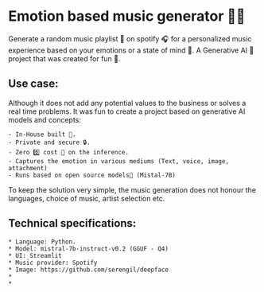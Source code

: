 # Emotion based music generator 🎹🥁
Generate a random music playlist 🎵 on spotify 🎧 for a personalized music experience based on your emotions or a state of mind 🧠. A Generative AI 🤖 project that was created for fun 🤩.

## Use case: 
Although it does not add any potential values to the business or solves a real time problems. It was fun to create a project based on generative AI models and concepts:

    - In-House built 💼.
    - Private and secure 🔒.
    - Zero 0️⃣ cost 💸 on the inference. 
    - Captures the emotion in various mediums (Text, voice, image, attachment)
    - Runs based on open source models🤖 (Mistal-7B)

To keep the solution very simple, the music generation does not honour the languages, choice of music, artist selection etc.

## Technical specifications:
    * Language: Python. 
    * Model: mistral-7b-instruct-v0.2 (GGUF - Q4)
    * UI: Streamlit
    * Music provider: Spotify
    * Image: https://github.com/serengil/deepface
    * 
    * 
    
